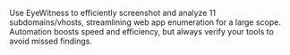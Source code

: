 Use EyeWitness to efficiently screenshot and analyze 11 subdomains/vhosts, streamlining web app enumeration for a large scope. Automation boosts speed and efficiency, but always verify your tools to avoid missed findings.